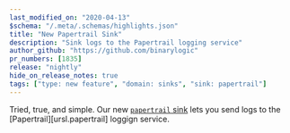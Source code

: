 ```yaml
---
last_modified_on: "2020-04-13"
$schema: "/.meta/.schemas/highlights.json"
title: "New Papertrail Sink"
description: "Sink logs to the Papertrail logging service"
author_github: "https://github.com/binarylogic"
pr_numbers: [1835]
release: "nightly"
hide_on_release_notes: true
tags: ["type: new feature", "domain: sinks", "sink: papertrail"]
---
```


Tried, true, and simple. Our new [`papertrail` sink][docs.sinks.papertrail]
lets you send logs to the [Papertrail][ursl.papertrail] loggign service.


[docs.sinks.papertrail]: /docs/reference/sinks/papertrail/

